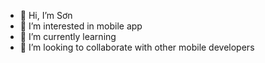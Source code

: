 - 👋 Hi, I’m Sơn
- 👀 I’m interested in mobile app
- 🌱 I’m currently learning 
- 💞️ I’m looking to collaborate with other mobile developers


<!---
sonnguyen16/sonnguyen16 is a ✨ special ✨ repository because its `README.md` (this file) appears on your GitHub profile.
You can click the Preview link to take a look at your changes.
--->
